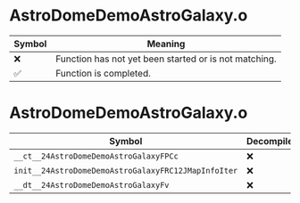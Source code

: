 # AstroDomeDemoAstroGalaxy.o
| Symbol | Meaning 
| ------------- | ------------- 
| :x: | Function has not yet been started or is not matching. 
| :white_check_mark: | Function is completed. 


# AstroDomeDemoAstroGalaxy.o
| Symbol | Decompiled? |
| ------------- | ------------- |
| `__ct__24AstroDomeDemoAstroGalaxyFPCc` | :x: |
| `init__24AstroDomeDemoAstroGalaxyFRC12JMapInfoIter` | :x: |
| `__dt__24AstroDomeDemoAstroGalaxyFv` | :x: |

